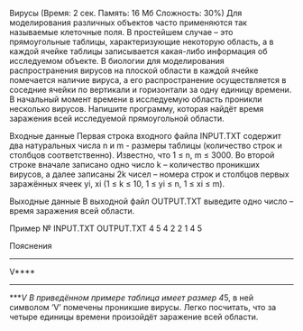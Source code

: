 Вирусы
(Время: 2 сек. Память: 16 Мб Сложность: 30%)
Для моделирования различных объектов часто применяются так называемые клеточные поля. В простейшем случае – это прямоугольные таблицы, характеризующие некоторую область, а в каждой ячейке таблицы записывается какая-либо информация об исследуемом объекте. В биологии для моделирования распространения вирусов на плоской области в каждой ячейке помечается наличие вируса, а его распространение осуществляется в соседние ячейки по вертикали и горизонтали за одну единицу времени. В начальный момент времени в исследуемую область проникли несколько вирусов. Напишите программу, которая найдёт время заражения всей исследуемой прямоугольной области.

Входные данные
Первая строка входного файла INPUT.TXT содержит два натуральных числа n и m - размеры таблицы (количество строк и столбцов соответственно). Известно, что 1 ≤ n, m ≤ 3000. Во второй строке вначале записано одно число k – количество проникших вирусов, а далее записаны 2k чисел – номера строк и столбцов первых заражённых ячеек yi, xi (1 ≤ k ≤ 10, 1 ≤ yi ≤ n, 1 ≤ xi ≤ m).

Выходные данные
В выходной файл OUTPUT.TXT выведите одно число – время заражения всей области.

Пример
№	INPUT.TXT	    OUTPUT.TXT
4 5             4
2 2 1 4 5	      

Пояснения
*****
V****
*****
****V
В приведённом примере таблица имеет размер 4*5, в ней символом ‘V’ помечены проникшие вирусы. Легко посчитать, что за четыре единицы времени произойдёт заражение всей области.

 
